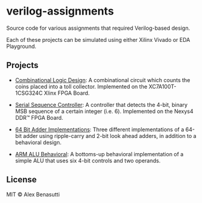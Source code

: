 # verilog-assignments
Source code for various assignments that required Verilog-based design.

Each of these projects can be simulated using either Xilinx Vivado or EDA Playground.

## Projects

- [Combinational Logic Design](/Combinational%20Logic%20Design): A combinational circuit which counts the coins placed into a toll collector. Implemented on the XC7A100T-1CSG324C Xlinx FPGA Board.

- [Serial Sequence Controller](/Serial%20Sequence%20Controller): A controller that detects the 4-bit, binary MSB sequence of a certain integer (i.e. 6). Implemented on the Nexys4 DDR™ FPGA Board.

- [64 Bit Adder Implementations](/64-Bit%20Adder%20Implementations): Three different implementations of a 64-bit adder using ripple-carry and 2-bit look ahead adders, in addition to a behavioral design.

- [ARM ALU Behavioral](/ARM%20ALU%20Behavioral): A bottoms-up behavioral implementation of a simple ALU that uses six 4-bit controls and two operands.

## License

MIT © Alex Benasutti
